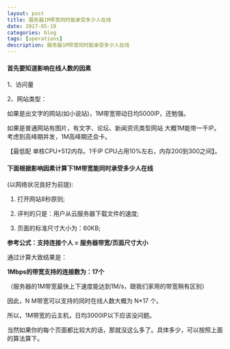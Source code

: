 ```yaml
---
layout: post
title: 服务器1M带宽同时能承受多少人在线
date: 2017-05-10
categories: blog
tags: [operations]
description: 服务器1M带宽同时能承受多少人在线
---
```


#### 首先要知道影响在线人数的因素

1、访问量

2、网站类型：

如果是出文字的网站(如小说站)，1M带宽带动日均5000IP，还勉强。

如果是普通网站有图片，有文字、论坛、新闻资讯类型网站 大概1M能带一千IP。考虑到高峰期并发，1M高峰期还会卡。

【最低配 单核CPU+512内存。1千IP CPU占用10%左右，内存200到300之间】。

#### 下面根据影响因素计算下1M带宽能同时承受多少人在线

(以网络状况良好为前提):

1. 打开网站8秒原则;

2. 评判的只是：用户从云服务器下载文件的速度;

3. 页面的标准尺寸大小为：60KB;

**参考公式：支持连接个人 = 服务器带宽/页面尺寸大小**

通过计算大致结果是：

**1Mbps的带宽支持的连接数为：17个**

（服务器的1M带宽最快上下速度能达到1M/s，跟我们家用的带宽稍有区别）

因此，N M带宽可以支持的同时在线人数大概为 N*17 个。

所以，1M带宽的云主机，日均3000IP以下应该没问题。

当然如果你的每个页面都比较大的话，那就没这么多了。具体多少，可以按照上面的算法算下。